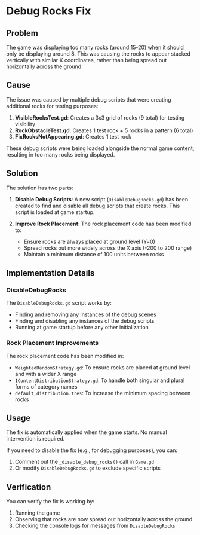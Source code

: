 # Debug Rocks Fix

## Problem

The game was displaying too many rocks (around 15-20) when it should only be displaying around 8. This was causing the rocks to appear stacked vertically with similar X coordinates, rather than being spread out horizontally across the ground.

## Cause

The issue was caused by multiple debug scripts that were creating additional rocks for testing purposes:

1. **VisibleRocksTest.gd**: Creates a 3x3 grid of rocks (9 total) for testing visibility
2. **RockObstacleTest.gd**: Creates 1 test rock + 5 rocks in a pattern (6 total)
3. **FixRocksNotAppearing.gd**: Creates 1 test rock

These debug scripts were being loaded alongside the normal game content, resulting in too many rocks being displayed.

## Solution

The solution has two parts:

1. **Disable Debug Scripts**: A new script (`DisableDebugRocks.gd`) has been created to find and disable all debug scripts that create rocks. This script is loaded at game startup.

2. **Improve Rock Placement**: The rock placement code has been modified to:
   - Ensure rocks are always placed at ground level (Y=0)
   - Spread rocks out more widely across the X axis (-200 to 200 range)
   - Maintain a minimum distance of 100 units between rocks

## Implementation Details

### DisableDebugRocks

The `DisableDebugRocks.gd` script works by:
- Finding and removing any instances of the debug scenes
- Finding and disabling any instances of the debug scripts
- Running at game startup before any other initialization

### Rock Placement Improvements

The rock placement code has been modified in:
- `WeightedRandomStrategy.gd`: To ensure rocks are placed at ground level and with a wider X range
- `IContentDistributionStrategy.gd`: To handle both singular and plural forms of category names
- `default_distribution.tres`: To increase the minimum spacing between rocks

## Usage

The fix is automatically applied when the game starts. No manual intervention is required.

If you need to disable the fix (e.g., for debugging purposes), you can:
1. Comment out the `_disable_debug_rocks()` call in `Game.gd`
2. Or modify `DisableDebugRocks.gd` to exclude specific scripts

## Verification

You can verify the fix is working by:
1. Running the game
2. Observing that rocks are now spread out horizontally across the ground
3. Checking the console logs for messages from `DisableDebugRocks`
